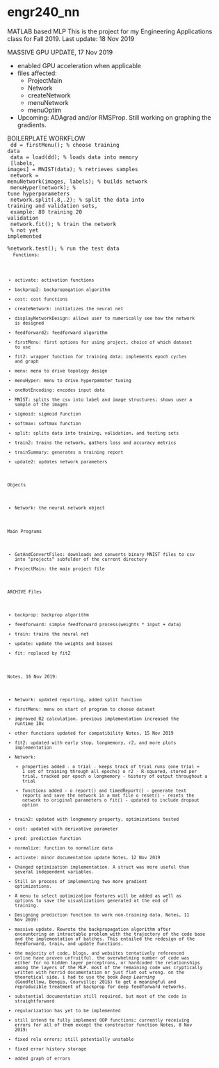 # engr240_nn
MATLAB based MLP
This is the project for my Engineering Applications class for Fall 2019.
Last update: 18 Nov 2019


MASSIVE GPU UPDATE, 17 Nov 2019
- enabled GPU acceleration when applicable
- files affected:
   - ProjectMain
   - Network
   - createNetwork
   - menuNetwork
   - menuOptim
- Upcoming: ADAgrad and/or RMSProp. Still working on graphing the gradients.

BOILERPLATE WORKFLOW<br/>
<code>
dd = firstMenu();                      % choose training data<br/>
data = load(dd);                       % loads data into memory<br/>
[labels, images] = MNIST(data);        % retrieves samples<br/>
network = menuNetwork(images, labels); % builds network<br/>
menuHyper(network);                    % tune hyperparameters<br/>
network.split(.8,.2);                  % split the data into training and validation sets,<br/>
                                         example: 80 training 20 validation<br/>
network.fit();                         % train the network<br/>
% not yet implemented   
%network.test();                        % run the test data<br/>
<code/>
Functions:
- activate: activation functions
- backprop2: backpropagation algorithm
- cost: cost functions
- createNetwork: initializes the neural net
- displayNetworkDesign: allows user to numerically see how the network is designed
- feedforward2: feedforward algorithm
- firstMenu: first options for using project, choice of which dataset to use
- fit2: wrapper function for training data; implements epoch cycles and graph
- menu: menu to drive topology design
- menuHyper: menu to drive hyperpamater tuning
- oneHotEncoding: encodes input data
- MNIST: splits the csv into label and image structures; shows user a sample of the images
- sigmoid: sigmoid function
- softmax: softmax function
- split: splits data into training, validation, and testing sets
- train2: trains the network, gathers loss and accuracy metrics
- trainSummary: generates a training report
- update2: updates network parameters

Objects
- Network: the neural network object

Main Programs
- GetAndConvertFiles: downloads and converts binary MNIST files to csv into "projects" subfolder of the current directory
- ProjectMain: the main project file



ARCHIVE
Files
- backprop: backprop algorithm
- feedforward: simple feedforward process(weights * input + data)
- train: trains the neural net
- update: update the weights and biases
- fit: replaced by fit2

Notes, 16 Nov 2019:
- Network: updated reporting, added split function
- firstMenu: menu on start of program to choose dataset
- improved R2 calculation. previous implementation increased the runtime 10x
- other functions updated for compatibility
Notes, 15 Nov 2019
- fit2: updated with early stop, longmemory, r2, and more plots implementation
- Network:
    * properties added -
        o trial - keeps track of trial runs (one trial = 1 set of training through all epochs)
        o r2 - R-squared, stored per trial, tracked per epoch
        o longmemory - history of output throughout a trial
    * functions added -
        o report() and timedReport() - generate text reports and save the network in a mat file
        o reset() - resets the network to original parameters
        o fit() - updated to include dropout option
- train2: updated with longmemory property, optimizations tested
- cost: updated with derivative parameter
- pred: prediction function
- normalize: function to normalize data
- activate: minor documentation update
Notes, 12 Nov 2019
- Changed optimization implementation. A struct was more useful than several independent variables.
- Still in process of implementing two more gradient optimizations.
- A menu to select optimization features will be added as well as options to save the
  visualizations generated at the end of training.
- Designing prediction function to work non-training data.
Notes, 11 Nov 2019:
- massive update. Rewrote the backpropagation algorithm after encountering an intractable problem
  with the trajectory of the code base and the implementation of batches. This entailed the redesign
  of the feedforward, train, and update functions.
- the majority of code, blogs, and websites  tentatively referenced online have proven unfruitful. the
  overwhelming number of code was either for no hidden layer perceptrons, or hardcoded the relationships
  among the layers of the MLP. most of the remaining code was cryptically written with horrid documentation
  or just flat out wrong. on the theoretical side, i had to use the book *Deep Learning* (Goodfellow, Bengio,
  Courville; 2016) to get a meaningful and reproducible treatment of backprop for deep feedforward networks.
- substantial documentation still required, but most of the code is straightforward
- regularization has yet to be implemented
- still intend to fully implement OOP functions; currently receiving errors for all of them except the
  constructor function
Notes, 8 Nov 2019:
- fixed relu errors; still potentially unstable
- fixed error history storage
- added graph of errors
